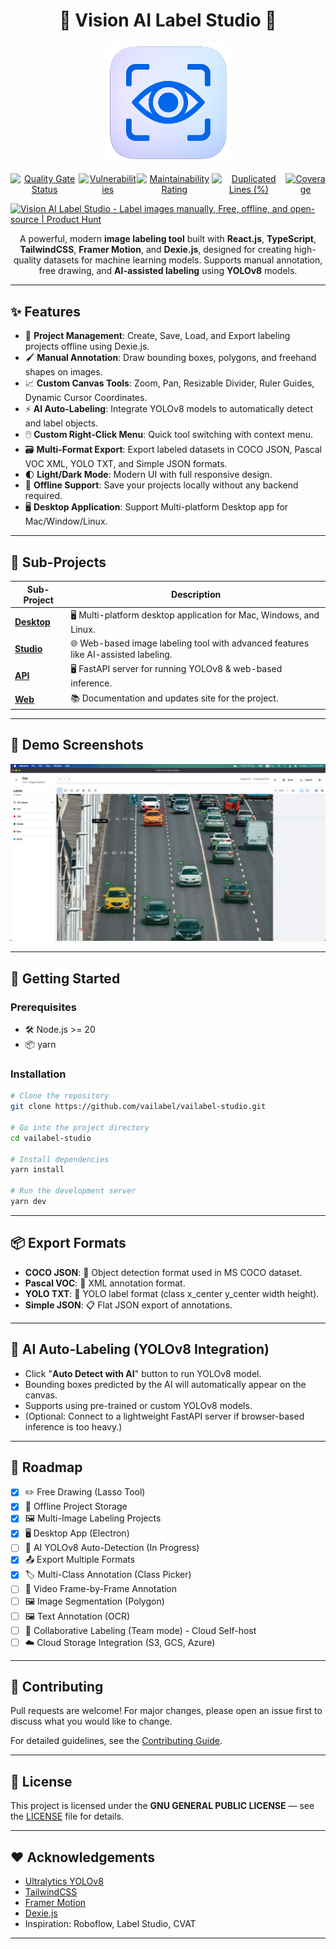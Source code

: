 <h1 align="center">🌟 Vision AI Label Studio 🌟</h1>
<p align="center">
  <img src="/apps/web/public/logo.png" alt="Logo" width="200">
</p>
<p align="center">
  <span style="display: flex; flex-direction: row; align-items: center; justify-content: center;">
    <a href="https://sonarcloud.io/summary/new_code?id=vailabel_vailabel-studio">
      <img src="https://sonarcloud.io/api/project_badges/measure?project=vailabel_vailabel-studio&metric=alert_status" alt="Quality Gate Status">
    </a>
    <a href="https://sonarcloud.io/summary/new_code?id=vailabel_vailabel-studio">
      <img src="https://sonarcloud.io/api/project_badges/measure?project=vailabel_vailabel-studio&metric=vulnerabilities" alt="Vulnerabilities">
    </a>
    <a href="https://sonarcloud.io/summary/new_code?id=vailabel_vailabel-studio">
      <img src="https://sonarcloud.io/api/project_badges/measure?project=vailabel_vailabel-studio&metric=sqale_rating" alt="Maintainability Rating">
    </a>
    <a href="https://sonarcloud.io/summary/new_code?id=vailabel_vailabel-studio">
      <img src="https://sonarcloud.io/api/project_badges/measure?project=vailabel_vailabel-studio&metric=duplicated_lines_density" alt="Duplicated Lines (%)">
    </a>
    <a href="https://sonarcloud.io/summary/new_code?id=vailabel_vailabel-studio">
      <img src="https://sonarcloud.io/api/project_badges/measure?project=vailabel_vailabel-studio&metric=coverage" alt="Coverage">
    </a>
  </span>
</p>

<a href="https://www.producthunt.com/posts/vision-ai-label-studio?embed=true&utm_source=badge-featured&utm_medium=badge&utm_source=badge-vision&#0045;ai&#0045;label&#0045;studio" target="_blank"><img src="https://api.producthunt.com/widgets/embed-image/v1/featured.svg?post_id=966886&theme=light&t=1748298189007" alt="Vision&#0032;AI&#0032;Label&#0032;Studio - Label&#0032;images&#0032;manually&#0044;&#0032;Free&#0044;&#0032;offline&#0044;&#0032;and&#0032;open&#0045;source | Product Hunt" style="width: 250px; height: 54px;" width="250" height="54" /></a>

<p align="center">
  A powerful, modern <strong>image labeling tool</strong> built with <strong>React.js</strong>, <strong>TypeScript</strong>, <strong>TailwindCSS</strong>, <strong>Framer Motion</strong>, and <strong>Dexie.js</strong>, designed for creating high-quality datasets for machine learning models. Supports manual annotation, free drawing, and <strong>AI-assisted labeling</strong> using <strong>YOLOv8</strong> models.
</p>

---

## ✨ Features

- 🚀 **Project Management**: Create, Save, Load, and Export labeling projects offline using Dexie.js.
- 🖌️ **Manual Annotation**: Draw bounding boxes, polygons, and freehand shapes on images.
- 📈 **Custom Canvas Tools**: Zoom, Pan, Resizable Divider, Ruler Guides, Dynamic Cursor Coordinates.
- ⚡ **AI Auto-Labeling**: Integrate YOLOv8 models to automatically detect and label objects.
- 🖱️ **Custom Right-Click Menu**: Quick tool switching with context menu.
- 🗃️ **Multi-Format Export**: Export labeled datasets in COCO JSON, Pascal VOC XML, YOLO TXT, and Simple JSON formats.
- 🌓 **Light/Dark Mode**: Modern UI with full responsive design.
- 💾 **Offline Support**: Save your projects locally without any backend required.
- 🖥️ **Desktop Application**: Support Multi-platform Desktop app for Mac/Window/Linux.

---

## 📂 Sub-Projects

| Sub-Project                 | Description                                                                        |
| --------------------------- | ---------------------------------------------------------------------------------- |
| [**Desktop**](apps/desktop) | 🖥️ Multi-platform desktop application for Mac, Windows, and Linux.                 |
| [**Studio**](apps/studio)   | 🌐 Web-based image labeling tool with advanced features like AI-assisted labeling. |
| [**API**](apps/api)         | 🖥️ FastAPI server for running YOLOv8 & web-based inference.                        |
| [**Web**](apps/web)         | 📚 Documentation and updates site for the project.                                 |

---

## 📸 Demo Screenshots

![Studio](/docs/screens/studio.gif)

---

## 🚀 Getting Started

### Prerequisites

- 🛠️ Node.js >= 20
- 📦 yarn

### Installation

```bash
# Clone the repository
git clone https://github.com/vailabel/vailabel-studio.git

# Go into the project directory
cd vailabel-studio

# Install dependencies
yarn install

# Run the development server
yarn dev
```

---

## 📦 Export Formats

- **COCO JSON**: 🐒 Object detection format used in MS COCO dataset.
- **Pascal VOC**: 📄 XML annotation format.
- **YOLO TXT**: 🦁 YOLO label format (class x_center y_center width height).
- **Simple JSON**: 📋 Flat JSON export of annotations.

---

## 🤖 AI Auto-Labeling (YOLOv8 Integration)

- Click "**Auto Detect with AI**" button to run YOLOv8 model.
- Bounding boxes predicted by the AI will automatically appear on the canvas.
- Supports using pre-trained or custom YOLOv8 models.
- (Optional: Connect to a lightweight FastAPI server if browser-based inference is too heavy.)

---

## 📝 Roadmap

- [x] ✏️ Free Drawing (Lasso Tool)
- [x] 💾 Offline Project Storage
- [x] 🖼️ Multi-Image Labeling Projects
- [x] 🖥️ Desktop App (Electron)
- [ ] 🤖 AI YOLOv8 Auto-Detection (In Progress)
- [x] 📤 Export Multiple Formats
- [x] 🏷️ Multi-Class Annotation (Class Picker)
- [ ] 🎥 Video Frame-by-Frame Annotation
- [ ] 🖼️ Image Segmentation (Polygon)
- [ ] 🖼️ Text Annotation (OCR)
- [ ] 👥 Collaborative Labeling (Team mode) - Cloud Self-host
- [ ] ☁️ Cloud Storage Integration (S3, GCS, Azure)

---

## 🤝 Contributing

Pull requests are welcome! For major changes, please open an issue first to discuss what you would like to change.

For detailed guidelines, see the [Contributing Guide](CONTRIBUTE.md).

---

## 📄 License

This project is licensed under the **GNU GENERAL PUBLIC LICENSE** — see the [LICENSE](LICENSE) file for details.

---

## ❤️ Acknowledgements

- [Ultralytics YOLOv8](https://github.com/ultralytics/ultralytics)
- [TailwindCSS](https://tailwindcss.com/)
- [Framer Motion](https://www.framer.com/motion/)
- [Dexie.js](https://dexie.org/)
- Inspiration: Roboflow, Label Studio, CVAT

---
